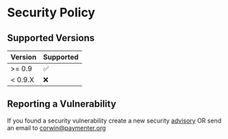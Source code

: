 # Security Policy

## Supported Versions
| Version | Supported          |
| ------- | ------------------ |
| >= 0.9   | :white_check_mark: |
| < 0.9.X   | :x:                |

## Reporting a Vulnerability

If you found a security vulnerability create a new security [advisory](https://github.com/Paymenter/Paymenter/security/advisories/new) OR send an email to corwin@paymenter.org